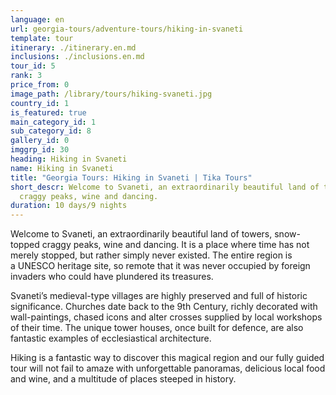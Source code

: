 ```yaml
---
language: en
url: georgia-tours/adventure-tours/hiking-in-svaneti
template: tour
itinerary: ./itinerary.en.md
inclusions: ./inclusions.en.md
tour_id: 5
rank: 3
price_from: 0
image_path: /library/tours/hiking-svaneti.jpg
country_id: 1
is_featured: true
main_category_id: 1
sub_category_id: 8
gallery_id: 0
imggrp_id: 30
heading: Hiking in Svaneti
name: Hiking in Svaneti
title: "Georgia Tours: Hiking in Svaneti | Tika Tours"
short_descr: Welcome to Svaneti, an extraordinarily beautiful land of towers, snow-topped
  craggy peaks, wine and dancing.
duration: 10 days/9 nights
---
```

Welcome to Svaneti, an extraordinarily beautiful land of towers, snow\-topped craggy
peaks, wine and dancing. It is a place where time has not merely stopped, but rather
simply never existed. The entire region is a UNESCO heritage site, so remote that
it was never occupied by foreign invaders who could have plundered its treasures.

Svaneti’s medieval\-type villages are highly preserved and full of historic significance.
Churches date back to the 9th Century, richly decorated with wall\-paintings, chased
icons and alter crosses supplied by local workshops of their time. The unique tower
houses, once built for defence, are also fantastic examples of ecclesiastical architecture.

Hiking is a fantastic way to discover this magical region and our fully guided tour
will not fail to amaze with unforgettable panoramas, delicious local food and wine,
and a multitude of places steeped in history.
